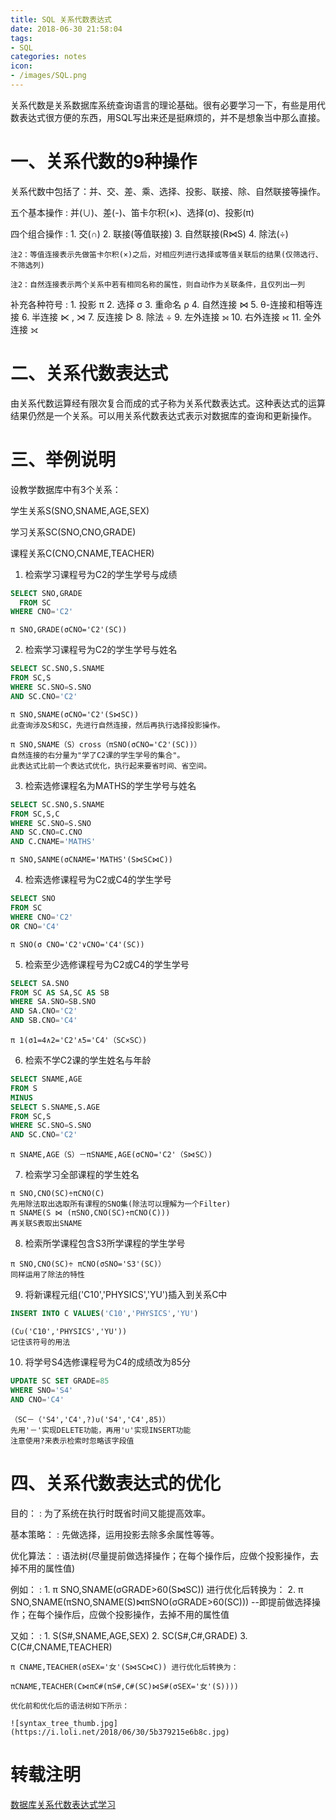 ```yaml
---
title: SQL 关系代数表达式
date: 2018-06-30 21:58:04
tags:
- SQL
categories: notes
icon:
- /images/SQL.png
---
```

关系代数是关系数据库系统查询语言的理论基础。很有必要学习一下，有些是用代数表达式很方便的东西，用SQL写出来还是挺麻烦的，并不是想象当中那么直接。
# 一、关系代数的9种操作
 关系代数中包括了：并、交、差、乘、选择、投影、联接、除、自然联接等操作。

五个基本操作
	:	并(∪)、差(-)、笛卡尔积(×)、选择(σ)、投影(π)

四个组合操作
:	1. 交(∩) 	2. 联接(等值联接) 	3. 自然联接(R⋈S) 	4. 除法(÷)

	注2：等值连接表示先做笛卡尔积(×)之后，对相应列进行选择或等值关联后的结果(仅筛选行、不筛选列)

	注2：自然连接表示两个关系中若有相同名称的属性，则自动作为关联条件，且仅列出一列

补充各种符号
:	1. 投影 π
	2. 选择 σ
	3. 重命名 ρ
	4. 自然连接 ⋈
	5. θ-连接和相等连接 
	6. 半连接 ⋉ , ⋊
	7. 反连接 ▷
	8. 除法 ÷
	9. 左外连接 ⟕
	10. 右外连接 ⟖
	11. 全外连接 ⟗

# 二、关系代数表达式
由关系代数运算经有限次复合而成的式子称为关系代数表达式。这种表达式的运算结果仍然是一个关系。可以用关系代数表达式表示对数据库的查询和更新操作。
# 三、举例说明
设教学数据库中有3个关系：

学生关系S(SNO,SNAME,AGE,SEX)

学习关系SC(SNO,CNO,GRADE)

课程关系C(CNO,CNAME,TEACHER)

1. 检索学习课程号为C2的学生学号与成绩
```sql
SELECT SNO,GRADE
  FROM SC
WHERE CNO='C2'
```
```
π SNO,GRADE(σCNO='C2'(SC))
```
2. 检索学习课程号为C2的学生学号与姓名
```sql
SELECT SC.SNO,S.SNAME
FROM SC,S
WHERE SC.SNO=S.SNO
AND SC.CNO='C2'
```
```
π SNO,SNAME(σCNO='C2'(S⋈SC))
此查询涉及S和SC，先进行自然连接，然后再执行选择投影操作。
```
```
π SNO,SNAME（S）cross（πSNO(σCNO='C2'(SC))）
自然连接的右分量为"学了C2课的学生学号的集合"。
此表达式比前一个表达式优化，执行起来要省时间、省空间。
```
3. 检索选修课程名为MATHS的学生学号与姓名
```sql
SELECT SC.SNO,S.SNAME
FROM SC,S,C
WHERE SC.SNO=S.SNO
AND SC.CNO=C.CNO
AND C.CNAME='MATHS'
```
```
π SNO,SANME(σCNAME='MATHS'(S⋈SC⋈C))
```
4. 检索选修课程号为C2或C4的学生学号
```sql
SELECT SNO
FROM SC
WHERE CNO='C2'
OR CNO='C4'
```
```
π SNO(σ CNO='C2'∨CNO='C4'(SC))
```
5. 检索至少选修课程号为C2或C4的学生学号
```sql
SELECT SA.SNO
FROM SC AS SA,SC AS SB
WHERE SA.SNO=SB.SNO
AND SA.CNO='C2'
AND SB.CNO='C4'
```
```
π 1(σ1=4∧2='C2'∧5='C4'（SC×SC）)
```
6. 检索不学C2课的学生姓名与年龄
```sql
SELECT SNAME,AGE
FROM S
MINUS
SELECT S.SNAME,S.AGE
FROM SC,S
WHERE SC.SNO=S.SNO
AND SC.CNO='C2'
```
```
π SNAME,AGE（S）－πSNAME,AGE(σCNO='C2'（S⋈SC）)
```
7. 检索学习全部课程的学生姓名
```
π SNO,CNO(SC)÷πCNO(C)
先用除法取出选取所有课程的SNO集(除法可以理解为一个Filter)
π SNAME(S ⋈ (πSNO,CNO(SC)÷πCNO(C)))
再关联S表取出SNAME
```
8. 检索所学课程包含S3所学课程的学生学号
```
π SNO,CNO(SC)÷ πCNO(σSNO='S3'(SC)）
同样运用了除法的特性
```


9. 将新课程元组('C10','PHYSICS','YU')插入到关系C中
```sql
INSERT INTO C VALUES('C10','PHYSICS','YU')
```
```
(C∪('C10','PHYSICS','YU'))
记住该符号的用法
```
10. 将学号S4选修课程号为C4的成绩改为85分
```sql
UPDATE SC SET GRADE=85
WHERE SNO='S4'
AND CNO='C4'
```
```
（SC－（'S4','C4',?)∪('S4','C4',85)）
先用'－'实现DELETE功能，再用'∪'实现INSERT功能
注意使用?来表示检索时忽略该字段值
```
# 四、关系代数表达式的优化
目的：
:	为了系统在执行时既省时间又能提高效率。

基本策略：
:	先做选择，运用投影去除多余属性等等。

优化算法：
:	语法树(尽量提前做选择操作；在每个操作后，应做个投影操作，去掉不用的属性值)

例如：
:	1. π SNO,SNAME(σGRADE>60(S⋈SC)) 进行优化后转换为：
	2. π SNO,SNAME(πSNO,SNAME(S)⋈πSNO(σGRADE>60(SC)))
    --即提前做选择操作；在每个操作后，应做个投影操作，去掉不用的属性值

又如：
:	1. S(S#,SNAME,AGE,SEX)
    2. SC(S#,C#,GRADE)
    3. C(C#,CNAME,TEACHER)

    π CNAME,TEACHER(σSEX='女'(S⋈SC⋈C)) 进行优化后转换为：

    πCNAME,TEACHER(C⋈πC#(πS#,C#(SC)⋈S#(σSEX='女'(S))))

    优化前和优化后的语法树如下所示：

	![syntax_tree_thumb.jpg](https://i.loli.net/2018/06/30/5b379215e6b8c.jpg)

# 转载注明
[数据库关系代数表达式学习](http://www.blogjava.net/decode360/archive/2009/04/15/292362.html)
